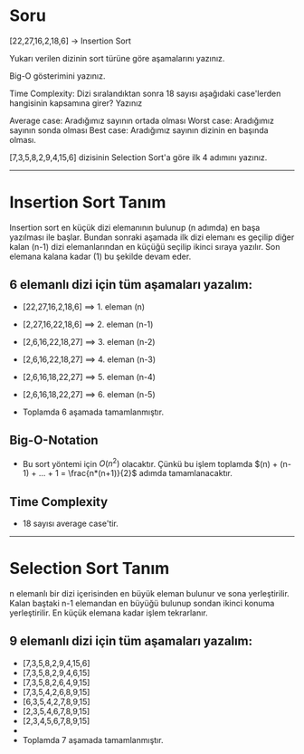 # Soru
[22,27,16,2,18,6] -> Insertion Sort

Yukarı verilen dizinin sort türüne göre aşamalarını yazınız.

Big-O gösterimini yazınız.

Time Complexity: Dizi sıralandıktan sonra 18 sayısı aşağıdaki case'lerden hangisinin kapsamına girer? Yazınız

Average case: Aradığımız sayının ortada olması
Worst case: Aradığımız sayının sonda olması
Best case: Aradığımız sayının dizinin en başında olması.

[7,3,5,8,2,9,4,15,6] dizisinin Selection Sort'a göre ilk 4 adımını yazınız.

---------------
# Insertion Sort Tanım
Insertion sort en küçük dizi elemanının bulunup (n adımda) en başa yazılması ile başlar. Bundan sonraki aşamada ilk dizi elemanı es geçilip diğer kalan (n-1) dizi elemanlarından en küçüğü seçilip ikinci sıraya yazılır. Son elemana kalana kadar (1) bu şekilde devam eder. 
## 6 elemanlı dizi için tüm aşamaları yazalım:
- [22,27,16,2,18,6] ⟹ 1. eleman (n)
- [2,27,16,22,18,6] ⟹ 2. eleman (n-1)
- [2,6,16,22,18,27] ⟹ 3. eleman (n-2)
- [2,6,16,22,18,27] ⟹ 4. eleman (n-3)
- [2,6,16,18,22,27] ⟹ 5. eleman (n-4)
- [2,6,16,18,22,27] ⟹ 6. eleman (n-5)

- Toplamda 6 aşamada tamamlanmıştır.

## Big-O-Notation
- Bu sort yöntemi için $O(n^2)$ olacaktır. Çünkü bu işlem toplamda $(n) + (n-1) + ... + 1 = \frac{n*(n+1)}{2}$ adımda tamamlanacaktır.

## Time Complexity
- 18 sayısı average case'tir.

---------------
# Selection Sort Tanım
n elemanlı bir dizi içerisinden en büyük eleman bulunur ve sona yerleştirilir. Kalan baştaki n-1 elemandan en büyüğü bulunup sondan ikinci konuma yerleştirilir. En küçük elemana kadar işlem tekrarlanır.
## 9 elemanlı dizi için tüm aşamaları yazalım:
- [7,3,5,8,2,9,4,15,6]
- [7,3,5,8,2,9,4,6,15]
- [7,3,5,8,2,6,4,9,15]
- [7,3,5,4,2,6,8,9,15]
- [6,3,5,4,2,7,8,9,15]
- [2,3,5,4,6,7,8,9,15]
- [2,3,4,5,6,7,8,9,15]
- 
- Toplamda 7 aşamada tamamlanmıştır.

